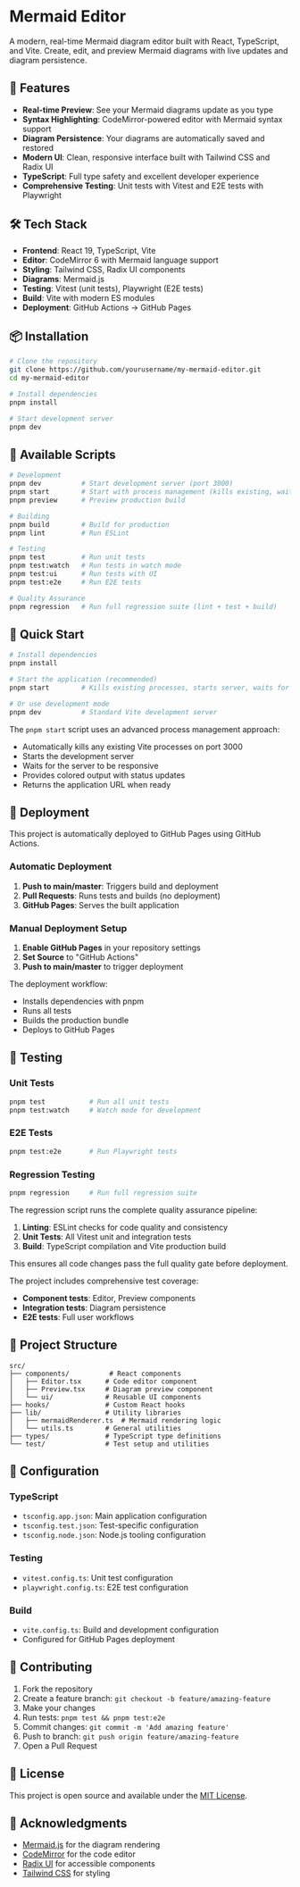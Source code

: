 # Mermaid Editor

A modern, real-time Mermaid diagram editor built with React, TypeScript, and Vite. Create, edit, and preview Mermaid diagrams with live updates and diagram persistence.

## 🚀 Features

- **Real-time Preview**: See your Mermaid diagrams update as you type
- **Syntax Highlighting**: CodeMirror-powered editor with Mermaid syntax support
- **Diagram Persistence**: Your diagrams are automatically saved and restored
- **Modern UI**: Clean, responsive interface built with Tailwind CSS and Radix UI
- **TypeScript**: Full type safety and excellent developer experience
- **Comprehensive Testing**: Unit tests with Vitest and E2E tests with Playwright

## 🛠️ Tech Stack

- **Frontend**: React 19, TypeScript, Vite
- **Editor**: CodeMirror 6 with Mermaid language support
- **Styling**: Tailwind CSS, Radix UI components
- **Diagrams**: Mermaid.js
- **Testing**: Vitest (unit tests), Playwright (E2E tests)
- **Build**: Vite with modern ES modules
- **Deployment**: GitHub Actions → GitHub Pages

## 📦 Installation

```bash
# Clone the repository
git clone https://github.com/yourusername/my-mermaid-editor.git
cd my-mermaid-editor

# Install dependencies
pnpm install

# Start development server
pnpm dev
```

## 🎯 Available Scripts

```bash
# Development
pnpm dev          # Start development server (port 3000)
pnpm start        # Start with process management (kills existing, waits for ready)
pnpm preview      # Preview production build

# Building
pnpm build        # Build for production
pnpm lint         # Run ESLint

# Testing
pnpm test         # Run unit tests
pnpm test:watch   # Run tests in watch mode
pnpm test:ui      # Run tests with UI
pnpm test:e2e     # Run E2E tests

# Quality Assurance
pnpm regression   # Run full regression suite (lint + test + build)
```

## 🚀 Quick Start

```bash
# Install dependencies
pnpm install

# Start the application (recommended)
pnpm start        # Kills existing processes, starts server, waits for ready

# Or use development mode
pnpm dev          # Standard Vite development server
```

The `pnpm start` script uses an advanced process management approach:
- Automatically kills any existing Vite processes on port 3000
- Starts the development server
- Waits for the server to be responsive
- Provides colored output with status updates
- Returns the application URL when ready

## 🚀 Deployment

This project is automatically deployed to GitHub Pages using GitHub Actions.

### Automatic Deployment

1. **Push to main/master**: Triggers build and deployment
2. **Pull Requests**: Runs tests and builds (no deployment)
3. **GitHub Pages**: Serves the built application

### Manual Deployment Setup

1. **Enable GitHub Pages** in your repository settings
2. **Set Source** to "GitHub Actions"
3. **Push to main/master** to trigger deployment

The deployment workflow:
- Installs dependencies with pnpm
- Runs all tests
- Builds the production bundle
- Deploys to GitHub Pages

## 🧪 Testing

### Unit Tests
```bash
pnpm test           # Run all unit tests
pnpm test:watch     # Watch mode for development
```

### E2E Tests
```bash
pnpm test:e2e       # Run Playwright tests
```

### Regression Testing
```bash
pnpm regression     # Run full regression suite
```

The regression script runs the complete quality assurance pipeline:
1. **Linting**: ESLint checks for code quality and consistency
2. **Unit Tests**: All Vitest unit and integration tests
3. **Build**: TypeScript compilation and Vite production build

This ensures all code changes pass the full quality gate before deployment.

The project includes comprehensive test coverage:
- **Component tests**: Editor, Preview components
- **Integration tests**: Diagram persistence
- **E2E tests**: Full user workflows

## 📁 Project Structure

```
src/
├── components/          # React components
│   ├── Editor.tsx      # Code editor component
│   ├── Preview.tsx     # Diagram preview component
│   └── ui/             # Reusable UI components
├── hooks/              # Custom React hooks
├── lib/                # Utility libraries
│   ├── mermaidRenderer.ts  # Mermaid rendering logic
│   └── utils.ts        # General utilities
├── types/              # TypeScript type definitions
└── test/               # Test setup and utilities
```

## 🔧 Configuration

### TypeScript
- `tsconfig.app.json`: Main application configuration
- `tsconfig.test.json`: Test-specific configuration
- `tsconfig.node.json`: Node.js tooling configuration

### Testing
- `vitest.config.ts`: Unit test configuration
- `playwright.config.ts`: E2E test configuration

### Build
- `vite.config.ts`: Build and development configuration
- Configured for GitHub Pages deployment

## 🤝 Contributing

1. Fork the repository
2. Create a feature branch: `git checkout -b feature/amazing-feature`
3. Make your changes
4. Run tests: `pnpm test && pnpm test:e2e`
5. Commit changes: `git commit -m 'Add amazing feature'`
6. Push to branch: `git push origin feature/amazing-feature`
7. Open a Pull Request

## 📄 License

This project is open source and available under the [MIT License](LICENSE).

## 🙏 Acknowledgments

- [Mermaid.js](https://mermaid.js.org/) for the diagram rendering
- [CodeMirror](https://codemirror.net/) for the code editor
- [Radix UI](https://www.radix-ui.com/) for accessible components
- [Tailwind CSS](https://tailwindcss.com/) for styling
